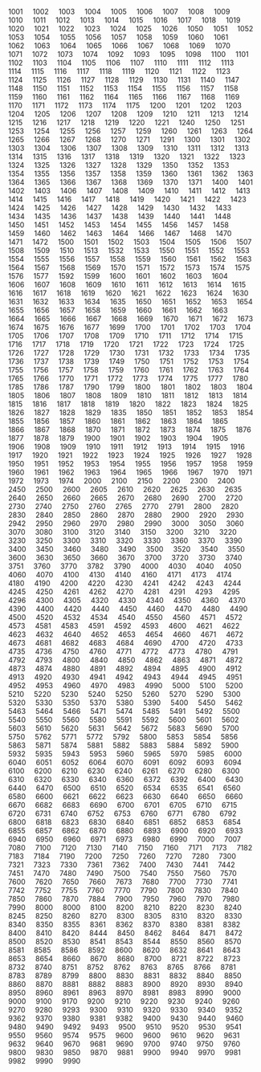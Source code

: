 &nbsp;&nbsp;&nbsp;&nbsp;1001
&nbsp;&nbsp;&nbsp;&nbsp;1002
&nbsp;&nbsp;&nbsp;&nbsp;1003
&nbsp;&nbsp;&nbsp;&nbsp;1004
&nbsp;&nbsp;&nbsp;&nbsp;1005
&nbsp;&nbsp;&nbsp;&nbsp;1006
&nbsp;&nbsp;&nbsp;&nbsp;1007
&nbsp;&nbsp;&nbsp;&nbsp;1008
&nbsp;&nbsp;&nbsp;&nbsp;1009
&nbsp;&nbsp;&nbsp;&nbsp;1010
&nbsp;&nbsp;&nbsp;&nbsp;1011
&nbsp;&nbsp;&nbsp;&nbsp;1012
&nbsp;&nbsp;&nbsp;&nbsp;1013
&nbsp;&nbsp;&nbsp;&nbsp;1014
&nbsp;&nbsp;&nbsp;&nbsp;1015
&nbsp;&nbsp;&nbsp;&nbsp;1016
&nbsp;&nbsp;&nbsp;&nbsp;1017
&nbsp;&nbsp;&nbsp;&nbsp;1018
&nbsp;&nbsp;&nbsp;&nbsp;1019
&nbsp;&nbsp;&nbsp;&nbsp;1020
&nbsp;&nbsp;&nbsp;&nbsp;1021
&nbsp;&nbsp;&nbsp;&nbsp;1022
&nbsp;&nbsp;&nbsp;&nbsp;1023
&nbsp;&nbsp;&nbsp;&nbsp;1024
&nbsp;&nbsp;&nbsp;&nbsp;1025
&nbsp;&nbsp;&nbsp;&nbsp;1026
&nbsp;&nbsp;&nbsp;&nbsp;1050
&nbsp;&nbsp;&nbsp;&nbsp;1051
&nbsp;&nbsp;&nbsp;&nbsp;1052
&nbsp;&nbsp;&nbsp;&nbsp;1053
&nbsp;&nbsp;&nbsp;&nbsp;1054
&nbsp;&nbsp;&nbsp;&nbsp;1055
&nbsp;&nbsp;&nbsp;&nbsp;1056
&nbsp;&nbsp;&nbsp;&nbsp;1057
&nbsp;&nbsp;&nbsp;&nbsp;1058
&nbsp;&nbsp;&nbsp;&nbsp;1059
&nbsp;&nbsp;&nbsp;&nbsp;1060
&nbsp;&nbsp;&nbsp;&nbsp;1061
&nbsp;&nbsp;&nbsp;&nbsp;1062
&nbsp;&nbsp;&nbsp;&nbsp;1063
&nbsp;&nbsp;&nbsp;&nbsp;1064
&nbsp;&nbsp;&nbsp;&nbsp;1065
&nbsp;&nbsp;&nbsp;&nbsp;1066
&nbsp;&nbsp;&nbsp;&nbsp;1067
&nbsp;&nbsp;&nbsp;&nbsp;1068
&nbsp;&nbsp;&nbsp;&nbsp;1069
&nbsp;&nbsp;&nbsp;&nbsp;1070
&nbsp;&nbsp;&nbsp;&nbsp;1071
&nbsp;&nbsp;&nbsp;&nbsp;1072
&nbsp;&nbsp;&nbsp;&nbsp;1073
&nbsp;&nbsp;&nbsp;&nbsp;1074
&nbsp;&nbsp;&nbsp;&nbsp;1092
&nbsp;&nbsp;&nbsp;&nbsp;1093
&nbsp;&nbsp;&nbsp;&nbsp;1095
&nbsp;&nbsp;&nbsp;&nbsp;1098
&nbsp;&nbsp;&nbsp;&nbsp;1100
&nbsp;&nbsp;&nbsp;&nbsp;1101
&nbsp;&nbsp;&nbsp;&nbsp;1102
&nbsp;&nbsp;&nbsp;&nbsp;1103
&nbsp;&nbsp;&nbsp;&nbsp;1104
&nbsp;&nbsp;&nbsp;&nbsp;1105
&nbsp;&nbsp;&nbsp;&nbsp;1106
&nbsp;&nbsp;&nbsp;&nbsp;1107
&nbsp;&nbsp;&nbsp;&nbsp;1110
&nbsp;&nbsp;&nbsp;&nbsp;1111
&nbsp;&nbsp;&nbsp;&nbsp;1112
&nbsp;&nbsp;&nbsp;&nbsp;1113
&nbsp;&nbsp;&nbsp;&nbsp;1114
&nbsp;&nbsp;&nbsp;&nbsp;1115
&nbsp;&nbsp;&nbsp;&nbsp;1116
&nbsp;&nbsp;&nbsp;&nbsp;1117
&nbsp;&nbsp;&nbsp;&nbsp;1118
&nbsp;&nbsp;&nbsp;&nbsp;1119
&nbsp;&nbsp;&nbsp;&nbsp;1120
&nbsp;&nbsp;&nbsp;&nbsp;1121
&nbsp;&nbsp;&nbsp;&nbsp;1122
&nbsp;&nbsp;&nbsp;&nbsp;1123
&nbsp;&nbsp;&nbsp;&nbsp;1124
&nbsp;&nbsp;&nbsp;&nbsp;1125
&nbsp;&nbsp;&nbsp;&nbsp;1126
&nbsp;&nbsp;&nbsp;&nbsp;1127
&nbsp;&nbsp;&nbsp;&nbsp;1128
&nbsp;&nbsp;&nbsp;&nbsp;1129
&nbsp;&nbsp;&nbsp;&nbsp;1130
&nbsp;&nbsp;&nbsp;&nbsp;1131
&nbsp;&nbsp;&nbsp;&nbsp;1140
&nbsp;&nbsp;&nbsp;&nbsp;1147
&nbsp;&nbsp;&nbsp;&nbsp;1148
&nbsp;&nbsp;&nbsp;&nbsp;1150
&nbsp;&nbsp;&nbsp;&nbsp;1151
&nbsp;&nbsp;&nbsp;&nbsp;1152
&nbsp;&nbsp;&nbsp;&nbsp;1153
&nbsp;&nbsp;&nbsp;&nbsp;1154
&nbsp;&nbsp;&nbsp;&nbsp;1155
&nbsp;&nbsp;&nbsp;&nbsp;1156
&nbsp;&nbsp;&nbsp;&nbsp;1157
&nbsp;&nbsp;&nbsp;&nbsp;1158
&nbsp;&nbsp;&nbsp;&nbsp;1159
&nbsp;&nbsp;&nbsp;&nbsp;1160
&nbsp;&nbsp;&nbsp;&nbsp;1161
&nbsp;&nbsp;&nbsp;&nbsp;1162
&nbsp;&nbsp;&nbsp;&nbsp;1164
&nbsp;&nbsp;&nbsp;&nbsp;1165
&nbsp;&nbsp;&nbsp;&nbsp;1166
&nbsp;&nbsp;&nbsp;&nbsp;1167
&nbsp;&nbsp;&nbsp;&nbsp;1168
&nbsp;&nbsp;&nbsp;&nbsp;1169
&nbsp;&nbsp;&nbsp;&nbsp;1170
&nbsp;&nbsp;&nbsp;&nbsp;1171
&nbsp;&nbsp;&nbsp;&nbsp;1172
&nbsp;&nbsp;&nbsp;&nbsp;1173
&nbsp;&nbsp;&nbsp;&nbsp;1174
&nbsp;&nbsp;&nbsp;&nbsp;1175
&nbsp;&nbsp;&nbsp;&nbsp;1200
&nbsp;&nbsp;&nbsp;&nbsp;1201
&nbsp;&nbsp;&nbsp;&nbsp;1202
&nbsp;&nbsp;&nbsp;&nbsp;1203
&nbsp;&nbsp;&nbsp;&nbsp;1204
&nbsp;&nbsp;&nbsp;&nbsp;1205
&nbsp;&nbsp;&nbsp;&nbsp;1206
&nbsp;&nbsp;&nbsp;&nbsp;1207
&nbsp;&nbsp;&nbsp;&nbsp;1208
&nbsp;&nbsp;&nbsp;&nbsp;1209
&nbsp;&nbsp;&nbsp;&nbsp;1210
&nbsp;&nbsp;&nbsp;&nbsp;1211
&nbsp;&nbsp;&nbsp;&nbsp;1213
&nbsp;&nbsp;&nbsp;&nbsp;1214
&nbsp;&nbsp;&nbsp;&nbsp;1215
&nbsp;&nbsp;&nbsp;&nbsp;1216
&nbsp;&nbsp;&nbsp;&nbsp;1217
&nbsp;&nbsp;&nbsp;&nbsp;1218
&nbsp;&nbsp;&nbsp;&nbsp;1219
&nbsp;&nbsp;&nbsp;&nbsp;1220
&nbsp;&nbsp;&nbsp;&nbsp;1221
&nbsp;&nbsp;&nbsp;&nbsp;1240
&nbsp;&nbsp;&nbsp;&nbsp;1250
&nbsp;&nbsp;&nbsp;&nbsp;1251
&nbsp;&nbsp;&nbsp;&nbsp;1253
&nbsp;&nbsp;&nbsp;&nbsp;1254
&nbsp;&nbsp;&nbsp;&nbsp;1255
&nbsp;&nbsp;&nbsp;&nbsp;1256
&nbsp;&nbsp;&nbsp;&nbsp;1257
&nbsp;&nbsp;&nbsp;&nbsp;1259
&nbsp;&nbsp;&nbsp;&nbsp;1260
&nbsp;&nbsp;&nbsp;&nbsp;1261
&nbsp;&nbsp;&nbsp;&nbsp;1263
&nbsp;&nbsp;&nbsp;&nbsp;1264
&nbsp;&nbsp;&nbsp;&nbsp;1265
&nbsp;&nbsp;&nbsp;&nbsp;1266
&nbsp;&nbsp;&nbsp;&nbsp;1267
&nbsp;&nbsp;&nbsp;&nbsp;1268
&nbsp;&nbsp;&nbsp;&nbsp;1270
&nbsp;&nbsp;&nbsp;&nbsp;1271
&nbsp;&nbsp;&nbsp;&nbsp;1291
&nbsp;&nbsp;&nbsp;&nbsp;1300
&nbsp;&nbsp;&nbsp;&nbsp;1301
&nbsp;&nbsp;&nbsp;&nbsp;1302
&nbsp;&nbsp;&nbsp;&nbsp;1303
&nbsp;&nbsp;&nbsp;&nbsp;1304
&nbsp;&nbsp;&nbsp;&nbsp;1306
&nbsp;&nbsp;&nbsp;&nbsp;1307
&nbsp;&nbsp;&nbsp;&nbsp;1308
&nbsp;&nbsp;&nbsp;&nbsp;1309
&nbsp;&nbsp;&nbsp;&nbsp;1310
&nbsp;&nbsp;&nbsp;&nbsp;1311
&nbsp;&nbsp;&nbsp;&nbsp;1312
&nbsp;&nbsp;&nbsp;&nbsp;1313
&nbsp;&nbsp;&nbsp;&nbsp;1314
&nbsp;&nbsp;&nbsp;&nbsp;1315
&nbsp;&nbsp;&nbsp;&nbsp;1316
&nbsp;&nbsp;&nbsp;&nbsp;1317
&nbsp;&nbsp;&nbsp;&nbsp;1318
&nbsp;&nbsp;&nbsp;&nbsp;1319
&nbsp;&nbsp;&nbsp;&nbsp;1320
&nbsp;&nbsp;&nbsp;&nbsp;1321
&nbsp;&nbsp;&nbsp;&nbsp;1322
&nbsp;&nbsp;&nbsp;&nbsp;1323
&nbsp;&nbsp;&nbsp;&nbsp;1324
&nbsp;&nbsp;&nbsp;&nbsp;1325
&nbsp;&nbsp;&nbsp;&nbsp;1326
&nbsp;&nbsp;&nbsp;&nbsp;1327
&nbsp;&nbsp;&nbsp;&nbsp;1328
&nbsp;&nbsp;&nbsp;&nbsp;1329
&nbsp;&nbsp;&nbsp;&nbsp;1350
&nbsp;&nbsp;&nbsp;&nbsp;1352
&nbsp;&nbsp;&nbsp;&nbsp;1353
&nbsp;&nbsp;&nbsp;&nbsp;1354
&nbsp;&nbsp;&nbsp;&nbsp;1355
&nbsp;&nbsp;&nbsp;&nbsp;1356
&nbsp;&nbsp;&nbsp;&nbsp;1357
&nbsp;&nbsp;&nbsp;&nbsp;1358
&nbsp;&nbsp;&nbsp;&nbsp;1359
&nbsp;&nbsp;&nbsp;&nbsp;1360
&nbsp;&nbsp;&nbsp;&nbsp;1361
&nbsp;&nbsp;&nbsp;&nbsp;1362
&nbsp;&nbsp;&nbsp;&nbsp;1363
&nbsp;&nbsp;&nbsp;&nbsp;1364
&nbsp;&nbsp;&nbsp;&nbsp;1365
&nbsp;&nbsp;&nbsp;&nbsp;1366
&nbsp;&nbsp;&nbsp;&nbsp;1367
&nbsp;&nbsp;&nbsp;&nbsp;1368
&nbsp;&nbsp;&nbsp;&nbsp;1369
&nbsp;&nbsp;&nbsp;&nbsp;1370
&nbsp;&nbsp;&nbsp;&nbsp;1371
&nbsp;&nbsp;&nbsp;&nbsp;1400
&nbsp;&nbsp;&nbsp;&nbsp;1401
&nbsp;&nbsp;&nbsp;&nbsp;1402
&nbsp;&nbsp;&nbsp;&nbsp;1403
&nbsp;&nbsp;&nbsp;&nbsp;1406
&nbsp;&nbsp;&nbsp;&nbsp;1407
&nbsp;&nbsp;&nbsp;&nbsp;1408
&nbsp;&nbsp;&nbsp;&nbsp;1409
&nbsp;&nbsp;&nbsp;&nbsp;1410
&nbsp;&nbsp;&nbsp;&nbsp;1411
&nbsp;&nbsp;&nbsp;&nbsp;1412
&nbsp;&nbsp;&nbsp;&nbsp;1413
&nbsp;&nbsp;&nbsp;&nbsp;1414
&nbsp;&nbsp;&nbsp;&nbsp;1415
&nbsp;&nbsp;&nbsp;&nbsp;1416
&nbsp;&nbsp;&nbsp;&nbsp;1417
&nbsp;&nbsp;&nbsp;&nbsp;1418
&nbsp;&nbsp;&nbsp;&nbsp;1419
&nbsp;&nbsp;&nbsp;&nbsp;1420
&nbsp;&nbsp;&nbsp;&nbsp;1421
&nbsp;&nbsp;&nbsp;&nbsp;1422
&nbsp;&nbsp;&nbsp;&nbsp;1423
&nbsp;&nbsp;&nbsp;&nbsp;1424
&nbsp;&nbsp;&nbsp;&nbsp;1425
&nbsp;&nbsp;&nbsp;&nbsp;1426
&nbsp;&nbsp;&nbsp;&nbsp;1427
&nbsp;&nbsp;&nbsp;&nbsp;1428
&nbsp;&nbsp;&nbsp;&nbsp;1429
&nbsp;&nbsp;&nbsp;&nbsp;1430
&nbsp;&nbsp;&nbsp;&nbsp;1432
&nbsp;&nbsp;&nbsp;&nbsp;1433
&nbsp;&nbsp;&nbsp;&nbsp;1434
&nbsp;&nbsp;&nbsp;&nbsp;1435
&nbsp;&nbsp;&nbsp;&nbsp;1436
&nbsp;&nbsp;&nbsp;&nbsp;1437
&nbsp;&nbsp;&nbsp;&nbsp;1438
&nbsp;&nbsp;&nbsp;&nbsp;1439
&nbsp;&nbsp;&nbsp;&nbsp;1440
&nbsp;&nbsp;&nbsp;&nbsp;1441
&nbsp;&nbsp;&nbsp;&nbsp;1448
&nbsp;&nbsp;&nbsp;&nbsp;1450
&nbsp;&nbsp;&nbsp;&nbsp;1451
&nbsp;&nbsp;&nbsp;&nbsp;1452
&nbsp;&nbsp;&nbsp;&nbsp;1453
&nbsp;&nbsp;&nbsp;&nbsp;1454
&nbsp;&nbsp;&nbsp;&nbsp;1455
&nbsp;&nbsp;&nbsp;&nbsp;1456
&nbsp;&nbsp;&nbsp;&nbsp;1457
&nbsp;&nbsp;&nbsp;&nbsp;1458
&nbsp;&nbsp;&nbsp;&nbsp;1459
&nbsp;&nbsp;&nbsp;&nbsp;1460
&nbsp;&nbsp;&nbsp;&nbsp;1462
&nbsp;&nbsp;&nbsp;&nbsp;1463
&nbsp;&nbsp;&nbsp;&nbsp;1464
&nbsp;&nbsp;&nbsp;&nbsp;1466
&nbsp;&nbsp;&nbsp;&nbsp;1467
&nbsp;&nbsp;&nbsp;&nbsp;1468
&nbsp;&nbsp;&nbsp;&nbsp;1470
&nbsp;&nbsp;&nbsp;&nbsp;1471
&nbsp;&nbsp;&nbsp;&nbsp;1472
&nbsp;&nbsp;&nbsp;&nbsp;1500
&nbsp;&nbsp;&nbsp;&nbsp;1501
&nbsp;&nbsp;&nbsp;&nbsp;1502
&nbsp;&nbsp;&nbsp;&nbsp;1503
&nbsp;&nbsp;&nbsp;&nbsp;1504
&nbsp;&nbsp;&nbsp;&nbsp;1505
&nbsp;&nbsp;&nbsp;&nbsp;1506
&nbsp;&nbsp;&nbsp;&nbsp;1507
&nbsp;&nbsp;&nbsp;&nbsp;1508
&nbsp;&nbsp;&nbsp;&nbsp;1509
&nbsp;&nbsp;&nbsp;&nbsp;1510
&nbsp;&nbsp;&nbsp;&nbsp;1513
&nbsp;&nbsp;&nbsp;&nbsp;1532
&nbsp;&nbsp;&nbsp;&nbsp;1533
&nbsp;&nbsp;&nbsp;&nbsp;1550
&nbsp;&nbsp;&nbsp;&nbsp;1551
&nbsp;&nbsp;&nbsp;&nbsp;1552
&nbsp;&nbsp;&nbsp;&nbsp;1553
&nbsp;&nbsp;&nbsp;&nbsp;1554
&nbsp;&nbsp;&nbsp;&nbsp;1555
&nbsp;&nbsp;&nbsp;&nbsp;1556
&nbsp;&nbsp;&nbsp;&nbsp;1557
&nbsp;&nbsp;&nbsp;&nbsp;1558
&nbsp;&nbsp;&nbsp;&nbsp;1559
&nbsp;&nbsp;&nbsp;&nbsp;1560
&nbsp;&nbsp;&nbsp;&nbsp;1561
&nbsp;&nbsp;&nbsp;&nbsp;1562
&nbsp;&nbsp;&nbsp;&nbsp;1563
&nbsp;&nbsp;&nbsp;&nbsp;1564
&nbsp;&nbsp;&nbsp;&nbsp;1567
&nbsp;&nbsp;&nbsp;&nbsp;1568
&nbsp;&nbsp;&nbsp;&nbsp;1569
&nbsp;&nbsp;&nbsp;&nbsp;1570
&nbsp;&nbsp;&nbsp;&nbsp;1571
&nbsp;&nbsp;&nbsp;&nbsp;1572
&nbsp;&nbsp;&nbsp;&nbsp;1573
&nbsp;&nbsp;&nbsp;&nbsp;1574
&nbsp;&nbsp;&nbsp;&nbsp;1575
&nbsp;&nbsp;&nbsp;&nbsp;1576
&nbsp;&nbsp;&nbsp;&nbsp;1577
&nbsp;&nbsp;&nbsp;&nbsp;1592
&nbsp;&nbsp;&nbsp;&nbsp;1599
&nbsp;&nbsp;&nbsp;&nbsp;1600
&nbsp;&nbsp;&nbsp;&nbsp;1601
&nbsp;&nbsp;&nbsp;&nbsp;1602
&nbsp;&nbsp;&nbsp;&nbsp;1603
&nbsp;&nbsp;&nbsp;&nbsp;1604
&nbsp;&nbsp;&nbsp;&nbsp;1606
&nbsp;&nbsp;&nbsp;&nbsp;1607
&nbsp;&nbsp;&nbsp;&nbsp;1608
&nbsp;&nbsp;&nbsp;&nbsp;1609
&nbsp;&nbsp;&nbsp;&nbsp;1610
&nbsp;&nbsp;&nbsp;&nbsp;1611
&nbsp;&nbsp;&nbsp;&nbsp;1612
&nbsp;&nbsp;&nbsp;&nbsp;1613
&nbsp;&nbsp;&nbsp;&nbsp;1614
&nbsp;&nbsp;&nbsp;&nbsp;1615
&nbsp;&nbsp;&nbsp;&nbsp;1616
&nbsp;&nbsp;&nbsp;&nbsp;1617
&nbsp;&nbsp;&nbsp;&nbsp;1618
&nbsp;&nbsp;&nbsp;&nbsp;1619
&nbsp;&nbsp;&nbsp;&nbsp;1620
&nbsp;&nbsp;&nbsp;&nbsp;1621
&nbsp;&nbsp;&nbsp;&nbsp;1622
&nbsp;&nbsp;&nbsp;&nbsp;1623
&nbsp;&nbsp;&nbsp;&nbsp;1624
&nbsp;&nbsp;&nbsp;&nbsp;1630
&nbsp;&nbsp;&nbsp;&nbsp;1631
&nbsp;&nbsp;&nbsp;&nbsp;1632
&nbsp;&nbsp;&nbsp;&nbsp;1633
&nbsp;&nbsp;&nbsp;&nbsp;1634
&nbsp;&nbsp;&nbsp;&nbsp;1635
&nbsp;&nbsp;&nbsp;&nbsp;1650
&nbsp;&nbsp;&nbsp;&nbsp;1651
&nbsp;&nbsp;&nbsp;&nbsp;1652
&nbsp;&nbsp;&nbsp;&nbsp;1653
&nbsp;&nbsp;&nbsp;&nbsp;1654
&nbsp;&nbsp;&nbsp;&nbsp;1655
&nbsp;&nbsp;&nbsp;&nbsp;1656
&nbsp;&nbsp;&nbsp;&nbsp;1657
&nbsp;&nbsp;&nbsp;&nbsp;1658
&nbsp;&nbsp;&nbsp;&nbsp;1659
&nbsp;&nbsp;&nbsp;&nbsp;1660
&nbsp;&nbsp;&nbsp;&nbsp;1661
&nbsp;&nbsp;&nbsp;&nbsp;1662
&nbsp;&nbsp;&nbsp;&nbsp;1663
&nbsp;&nbsp;&nbsp;&nbsp;1664
&nbsp;&nbsp;&nbsp;&nbsp;1665
&nbsp;&nbsp;&nbsp;&nbsp;1666
&nbsp;&nbsp;&nbsp;&nbsp;1667
&nbsp;&nbsp;&nbsp;&nbsp;1668
&nbsp;&nbsp;&nbsp;&nbsp;1669
&nbsp;&nbsp;&nbsp;&nbsp;1670
&nbsp;&nbsp;&nbsp;&nbsp;1671
&nbsp;&nbsp;&nbsp;&nbsp;1672
&nbsp;&nbsp;&nbsp;&nbsp;1673
&nbsp;&nbsp;&nbsp;&nbsp;1674
&nbsp;&nbsp;&nbsp;&nbsp;1675
&nbsp;&nbsp;&nbsp;&nbsp;1676
&nbsp;&nbsp;&nbsp;&nbsp;1677
&nbsp;&nbsp;&nbsp;&nbsp;1699
&nbsp;&nbsp;&nbsp;&nbsp;1700
&nbsp;&nbsp;&nbsp;&nbsp;1701
&nbsp;&nbsp;&nbsp;&nbsp;1702
&nbsp;&nbsp;&nbsp;&nbsp;1703
&nbsp;&nbsp;&nbsp;&nbsp;1704
&nbsp;&nbsp;&nbsp;&nbsp;1705
&nbsp;&nbsp;&nbsp;&nbsp;1706
&nbsp;&nbsp;&nbsp;&nbsp;1707
&nbsp;&nbsp;&nbsp;&nbsp;1708
&nbsp;&nbsp;&nbsp;&nbsp;1709
&nbsp;&nbsp;&nbsp;&nbsp;1710
&nbsp;&nbsp;&nbsp;&nbsp;1711
&nbsp;&nbsp;&nbsp;&nbsp;1712
&nbsp;&nbsp;&nbsp;&nbsp;1714
&nbsp;&nbsp;&nbsp;&nbsp;1715
&nbsp;&nbsp;&nbsp;&nbsp;1716
&nbsp;&nbsp;&nbsp;&nbsp;1717
&nbsp;&nbsp;&nbsp;&nbsp;1718
&nbsp;&nbsp;&nbsp;&nbsp;1719
&nbsp;&nbsp;&nbsp;&nbsp;1720
&nbsp;&nbsp;&nbsp;&nbsp;1721
&nbsp;&nbsp;&nbsp;&nbsp;1722
&nbsp;&nbsp;&nbsp;&nbsp;1723
&nbsp;&nbsp;&nbsp;&nbsp;1724
&nbsp;&nbsp;&nbsp;&nbsp;1725
&nbsp;&nbsp;&nbsp;&nbsp;1726
&nbsp;&nbsp;&nbsp;&nbsp;1727
&nbsp;&nbsp;&nbsp;&nbsp;1728
&nbsp;&nbsp;&nbsp;&nbsp;1729
&nbsp;&nbsp;&nbsp;&nbsp;1730
&nbsp;&nbsp;&nbsp;&nbsp;1731
&nbsp;&nbsp;&nbsp;&nbsp;1732
&nbsp;&nbsp;&nbsp;&nbsp;1733
&nbsp;&nbsp;&nbsp;&nbsp;1734
&nbsp;&nbsp;&nbsp;&nbsp;1735
&nbsp;&nbsp;&nbsp;&nbsp;1736
&nbsp;&nbsp;&nbsp;&nbsp;1737
&nbsp;&nbsp;&nbsp;&nbsp;1738
&nbsp;&nbsp;&nbsp;&nbsp;1739
&nbsp;&nbsp;&nbsp;&nbsp;1749
&nbsp;&nbsp;&nbsp;&nbsp;1750
&nbsp;&nbsp;&nbsp;&nbsp;1751
&nbsp;&nbsp;&nbsp;&nbsp;1752
&nbsp;&nbsp;&nbsp;&nbsp;1753
&nbsp;&nbsp;&nbsp;&nbsp;1754
&nbsp;&nbsp;&nbsp;&nbsp;1755
&nbsp;&nbsp;&nbsp;&nbsp;1756
&nbsp;&nbsp;&nbsp;&nbsp;1757
&nbsp;&nbsp;&nbsp;&nbsp;1758
&nbsp;&nbsp;&nbsp;&nbsp;1759
&nbsp;&nbsp;&nbsp;&nbsp;1760
&nbsp;&nbsp;&nbsp;&nbsp;1761
&nbsp;&nbsp;&nbsp;&nbsp;1762
&nbsp;&nbsp;&nbsp;&nbsp;1763
&nbsp;&nbsp;&nbsp;&nbsp;1764
&nbsp;&nbsp;&nbsp;&nbsp;1765
&nbsp;&nbsp;&nbsp;&nbsp;1766
&nbsp;&nbsp;&nbsp;&nbsp;1770
&nbsp;&nbsp;&nbsp;&nbsp;1771
&nbsp;&nbsp;&nbsp;&nbsp;1772
&nbsp;&nbsp;&nbsp;&nbsp;1773
&nbsp;&nbsp;&nbsp;&nbsp;1774
&nbsp;&nbsp;&nbsp;&nbsp;1775
&nbsp;&nbsp;&nbsp;&nbsp;1777
&nbsp;&nbsp;&nbsp;&nbsp;1780
&nbsp;&nbsp;&nbsp;&nbsp;1785
&nbsp;&nbsp;&nbsp;&nbsp;1786
&nbsp;&nbsp;&nbsp;&nbsp;1787
&nbsp;&nbsp;&nbsp;&nbsp;1790
&nbsp;&nbsp;&nbsp;&nbsp;1799
&nbsp;&nbsp;&nbsp;&nbsp;1800
&nbsp;&nbsp;&nbsp;&nbsp;1801
&nbsp;&nbsp;&nbsp;&nbsp;1802
&nbsp;&nbsp;&nbsp;&nbsp;1803
&nbsp;&nbsp;&nbsp;&nbsp;1804
&nbsp;&nbsp;&nbsp;&nbsp;1805
&nbsp;&nbsp;&nbsp;&nbsp;1806
&nbsp;&nbsp;&nbsp;&nbsp;1807
&nbsp;&nbsp;&nbsp;&nbsp;1808
&nbsp;&nbsp;&nbsp;&nbsp;1809
&nbsp;&nbsp;&nbsp;&nbsp;1810
&nbsp;&nbsp;&nbsp;&nbsp;1811
&nbsp;&nbsp;&nbsp;&nbsp;1812
&nbsp;&nbsp;&nbsp;&nbsp;1813
&nbsp;&nbsp;&nbsp;&nbsp;1814
&nbsp;&nbsp;&nbsp;&nbsp;1815
&nbsp;&nbsp;&nbsp;&nbsp;1816
&nbsp;&nbsp;&nbsp;&nbsp;1817
&nbsp;&nbsp;&nbsp;&nbsp;1818
&nbsp;&nbsp;&nbsp;&nbsp;1819
&nbsp;&nbsp;&nbsp;&nbsp;1820
&nbsp;&nbsp;&nbsp;&nbsp;1822
&nbsp;&nbsp;&nbsp;&nbsp;1823
&nbsp;&nbsp;&nbsp;&nbsp;1824
&nbsp;&nbsp;&nbsp;&nbsp;1825
&nbsp;&nbsp;&nbsp;&nbsp;1826
&nbsp;&nbsp;&nbsp;&nbsp;1827
&nbsp;&nbsp;&nbsp;&nbsp;1828
&nbsp;&nbsp;&nbsp;&nbsp;1829
&nbsp;&nbsp;&nbsp;&nbsp;1835
&nbsp;&nbsp;&nbsp;&nbsp;1850
&nbsp;&nbsp;&nbsp;&nbsp;1851
&nbsp;&nbsp;&nbsp;&nbsp;1852
&nbsp;&nbsp;&nbsp;&nbsp;1853
&nbsp;&nbsp;&nbsp;&nbsp;1854
&nbsp;&nbsp;&nbsp;&nbsp;1855
&nbsp;&nbsp;&nbsp;&nbsp;1856
&nbsp;&nbsp;&nbsp;&nbsp;1857
&nbsp;&nbsp;&nbsp;&nbsp;1860
&nbsp;&nbsp;&nbsp;&nbsp;1861
&nbsp;&nbsp;&nbsp;&nbsp;1862
&nbsp;&nbsp;&nbsp;&nbsp;1863
&nbsp;&nbsp;&nbsp;&nbsp;1864
&nbsp;&nbsp;&nbsp;&nbsp;1865
&nbsp;&nbsp;&nbsp;&nbsp;1866
&nbsp;&nbsp;&nbsp;&nbsp;1867
&nbsp;&nbsp;&nbsp;&nbsp;1868
&nbsp;&nbsp;&nbsp;&nbsp;1870
&nbsp;&nbsp;&nbsp;&nbsp;1871
&nbsp;&nbsp;&nbsp;&nbsp;1872
&nbsp;&nbsp;&nbsp;&nbsp;1873
&nbsp;&nbsp;&nbsp;&nbsp;1874
&nbsp;&nbsp;&nbsp;&nbsp;1875
&nbsp;&nbsp;&nbsp;&nbsp;1876
&nbsp;&nbsp;&nbsp;&nbsp;1877
&nbsp;&nbsp;&nbsp;&nbsp;1878
&nbsp;&nbsp;&nbsp;&nbsp;1879
&nbsp;&nbsp;&nbsp;&nbsp;1900
&nbsp;&nbsp;&nbsp;&nbsp;1901
&nbsp;&nbsp;&nbsp;&nbsp;1902
&nbsp;&nbsp;&nbsp;&nbsp;1903
&nbsp;&nbsp;&nbsp;&nbsp;1904
&nbsp;&nbsp;&nbsp;&nbsp;1905
&nbsp;&nbsp;&nbsp;&nbsp;1906
&nbsp;&nbsp;&nbsp;&nbsp;1908
&nbsp;&nbsp;&nbsp;&nbsp;1909
&nbsp;&nbsp;&nbsp;&nbsp;1910
&nbsp;&nbsp;&nbsp;&nbsp;1911
&nbsp;&nbsp;&nbsp;&nbsp;1912
&nbsp;&nbsp;&nbsp;&nbsp;1913
&nbsp;&nbsp;&nbsp;&nbsp;1914
&nbsp;&nbsp;&nbsp;&nbsp;1915
&nbsp;&nbsp;&nbsp;&nbsp;1916
&nbsp;&nbsp;&nbsp;&nbsp;1917
&nbsp;&nbsp;&nbsp;&nbsp;1920
&nbsp;&nbsp;&nbsp;&nbsp;1921
&nbsp;&nbsp;&nbsp;&nbsp;1922
&nbsp;&nbsp;&nbsp;&nbsp;1923
&nbsp;&nbsp;&nbsp;&nbsp;1924
&nbsp;&nbsp;&nbsp;&nbsp;1925
&nbsp;&nbsp;&nbsp;&nbsp;1926
&nbsp;&nbsp;&nbsp;&nbsp;1927
&nbsp;&nbsp;&nbsp;&nbsp;1928
&nbsp;&nbsp;&nbsp;&nbsp;1950
&nbsp;&nbsp;&nbsp;&nbsp;1951
&nbsp;&nbsp;&nbsp;&nbsp;1952
&nbsp;&nbsp;&nbsp;&nbsp;1953
&nbsp;&nbsp;&nbsp;&nbsp;1954
&nbsp;&nbsp;&nbsp;&nbsp;1955
&nbsp;&nbsp;&nbsp;&nbsp;1956
&nbsp;&nbsp;&nbsp;&nbsp;1957
&nbsp;&nbsp;&nbsp;&nbsp;1958
&nbsp;&nbsp;&nbsp;&nbsp;1959
&nbsp;&nbsp;&nbsp;&nbsp;1960
&nbsp;&nbsp;&nbsp;&nbsp;1961
&nbsp;&nbsp;&nbsp;&nbsp;1962
&nbsp;&nbsp;&nbsp;&nbsp;1963
&nbsp;&nbsp;&nbsp;&nbsp;1964
&nbsp;&nbsp;&nbsp;&nbsp;1965
&nbsp;&nbsp;&nbsp;&nbsp;1966
&nbsp;&nbsp;&nbsp;&nbsp;1967
&nbsp;&nbsp;&nbsp;&nbsp;1970
&nbsp;&nbsp;&nbsp;&nbsp;1971
&nbsp;&nbsp;&nbsp;&nbsp;1972
&nbsp;&nbsp;&nbsp;&nbsp;1973
&nbsp;&nbsp;&nbsp;&nbsp;1974
&nbsp;&nbsp;&nbsp;&nbsp;2000
&nbsp;&nbsp;&nbsp;&nbsp;2100
&nbsp;&nbsp;&nbsp;&nbsp;2150
&nbsp;&nbsp;&nbsp;&nbsp;2200
&nbsp;&nbsp;&nbsp;&nbsp;2300
&nbsp;&nbsp;&nbsp;&nbsp;2400
&nbsp;&nbsp;&nbsp;&nbsp;2450
&nbsp;&nbsp;&nbsp;&nbsp;2500
&nbsp;&nbsp;&nbsp;&nbsp;2600
&nbsp;&nbsp;&nbsp;&nbsp;2605
&nbsp;&nbsp;&nbsp;&nbsp;2610
&nbsp;&nbsp;&nbsp;&nbsp;2620
&nbsp;&nbsp;&nbsp;&nbsp;2625
&nbsp;&nbsp;&nbsp;&nbsp;2630
&nbsp;&nbsp;&nbsp;&nbsp;2635
&nbsp;&nbsp;&nbsp;&nbsp;2640
&nbsp;&nbsp;&nbsp;&nbsp;2650
&nbsp;&nbsp;&nbsp;&nbsp;2660
&nbsp;&nbsp;&nbsp;&nbsp;2665
&nbsp;&nbsp;&nbsp;&nbsp;2670
&nbsp;&nbsp;&nbsp;&nbsp;2680
&nbsp;&nbsp;&nbsp;&nbsp;2690
&nbsp;&nbsp;&nbsp;&nbsp;2700
&nbsp;&nbsp;&nbsp;&nbsp;2720
&nbsp;&nbsp;&nbsp;&nbsp;2730
&nbsp;&nbsp;&nbsp;&nbsp;2740
&nbsp;&nbsp;&nbsp;&nbsp;2750
&nbsp;&nbsp;&nbsp;&nbsp;2760
&nbsp;&nbsp;&nbsp;&nbsp;2765
&nbsp;&nbsp;&nbsp;&nbsp;2770
&nbsp;&nbsp;&nbsp;&nbsp;2791
&nbsp;&nbsp;&nbsp;&nbsp;2800
&nbsp;&nbsp;&nbsp;&nbsp;2820
&nbsp;&nbsp;&nbsp;&nbsp;2830
&nbsp;&nbsp;&nbsp;&nbsp;2840
&nbsp;&nbsp;&nbsp;&nbsp;2850
&nbsp;&nbsp;&nbsp;&nbsp;2860
&nbsp;&nbsp;&nbsp;&nbsp;2870
&nbsp;&nbsp;&nbsp;&nbsp;2880
&nbsp;&nbsp;&nbsp;&nbsp;2900
&nbsp;&nbsp;&nbsp;&nbsp;2920
&nbsp;&nbsp;&nbsp;&nbsp;2930
&nbsp;&nbsp;&nbsp;&nbsp;2942
&nbsp;&nbsp;&nbsp;&nbsp;2950
&nbsp;&nbsp;&nbsp;&nbsp;2960
&nbsp;&nbsp;&nbsp;&nbsp;2970
&nbsp;&nbsp;&nbsp;&nbsp;2980
&nbsp;&nbsp;&nbsp;&nbsp;2990
&nbsp;&nbsp;&nbsp;&nbsp;3000
&nbsp;&nbsp;&nbsp;&nbsp;3050
&nbsp;&nbsp;&nbsp;&nbsp;3060
&nbsp;&nbsp;&nbsp;&nbsp;3070
&nbsp;&nbsp;&nbsp;&nbsp;3080
&nbsp;&nbsp;&nbsp;&nbsp;3100
&nbsp;&nbsp;&nbsp;&nbsp;3120
&nbsp;&nbsp;&nbsp;&nbsp;3140
&nbsp;&nbsp;&nbsp;&nbsp;3150
&nbsp;&nbsp;&nbsp;&nbsp;3200
&nbsp;&nbsp;&nbsp;&nbsp;3210
&nbsp;&nbsp;&nbsp;&nbsp;3220
&nbsp;&nbsp;&nbsp;&nbsp;3230
&nbsp;&nbsp;&nbsp;&nbsp;3250
&nbsp;&nbsp;&nbsp;&nbsp;3300
&nbsp;&nbsp;&nbsp;&nbsp;3310
&nbsp;&nbsp;&nbsp;&nbsp;3320
&nbsp;&nbsp;&nbsp;&nbsp;3330
&nbsp;&nbsp;&nbsp;&nbsp;3360
&nbsp;&nbsp;&nbsp;&nbsp;3370
&nbsp;&nbsp;&nbsp;&nbsp;3390
&nbsp;&nbsp;&nbsp;&nbsp;3400
&nbsp;&nbsp;&nbsp;&nbsp;3450
&nbsp;&nbsp;&nbsp;&nbsp;3460
&nbsp;&nbsp;&nbsp;&nbsp;3480
&nbsp;&nbsp;&nbsp;&nbsp;3490
&nbsp;&nbsp;&nbsp;&nbsp;3500
&nbsp;&nbsp;&nbsp;&nbsp;3520
&nbsp;&nbsp;&nbsp;&nbsp;3540
&nbsp;&nbsp;&nbsp;&nbsp;3550
&nbsp;&nbsp;&nbsp;&nbsp;3600
&nbsp;&nbsp;&nbsp;&nbsp;3630
&nbsp;&nbsp;&nbsp;&nbsp;3650
&nbsp;&nbsp;&nbsp;&nbsp;3660
&nbsp;&nbsp;&nbsp;&nbsp;3670
&nbsp;&nbsp;&nbsp;&nbsp;3700
&nbsp;&nbsp;&nbsp;&nbsp;3720
&nbsp;&nbsp;&nbsp;&nbsp;3730
&nbsp;&nbsp;&nbsp;&nbsp;3740
&nbsp;&nbsp;&nbsp;&nbsp;3751
&nbsp;&nbsp;&nbsp;&nbsp;3760
&nbsp;&nbsp;&nbsp;&nbsp;3770
&nbsp;&nbsp;&nbsp;&nbsp;3782
&nbsp;&nbsp;&nbsp;&nbsp;3790
&nbsp;&nbsp;&nbsp;&nbsp;4000
&nbsp;&nbsp;&nbsp;&nbsp;4030
&nbsp;&nbsp;&nbsp;&nbsp;4040
&nbsp;&nbsp;&nbsp;&nbsp;4050
&nbsp;&nbsp;&nbsp;&nbsp;4060
&nbsp;&nbsp;&nbsp;&nbsp;4070
&nbsp;&nbsp;&nbsp;&nbsp;4100
&nbsp;&nbsp;&nbsp;&nbsp;4130
&nbsp;&nbsp;&nbsp;&nbsp;4140
&nbsp;&nbsp;&nbsp;&nbsp;4160
&nbsp;&nbsp;&nbsp;&nbsp;4171
&nbsp;&nbsp;&nbsp;&nbsp;4173
&nbsp;&nbsp;&nbsp;&nbsp;4174
&nbsp;&nbsp;&nbsp;&nbsp;4180
&nbsp;&nbsp;&nbsp;&nbsp;4190
&nbsp;&nbsp;&nbsp;&nbsp;4200
&nbsp;&nbsp;&nbsp;&nbsp;4220
&nbsp;&nbsp;&nbsp;&nbsp;4230
&nbsp;&nbsp;&nbsp;&nbsp;4241
&nbsp;&nbsp;&nbsp;&nbsp;4242
&nbsp;&nbsp;&nbsp;&nbsp;4243
&nbsp;&nbsp;&nbsp;&nbsp;4244
&nbsp;&nbsp;&nbsp;&nbsp;4245
&nbsp;&nbsp;&nbsp;&nbsp;4250
&nbsp;&nbsp;&nbsp;&nbsp;4261
&nbsp;&nbsp;&nbsp;&nbsp;4262
&nbsp;&nbsp;&nbsp;&nbsp;4270
&nbsp;&nbsp;&nbsp;&nbsp;4281
&nbsp;&nbsp;&nbsp;&nbsp;4291
&nbsp;&nbsp;&nbsp;&nbsp;4293
&nbsp;&nbsp;&nbsp;&nbsp;4295
&nbsp;&nbsp;&nbsp;&nbsp;4296
&nbsp;&nbsp;&nbsp;&nbsp;4300
&nbsp;&nbsp;&nbsp;&nbsp;4305
&nbsp;&nbsp;&nbsp;&nbsp;4320
&nbsp;&nbsp;&nbsp;&nbsp;4330
&nbsp;&nbsp;&nbsp;&nbsp;4340
&nbsp;&nbsp;&nbsp;&nbsp;4350
&nbsp;&nbsp;&nbsp;&nbsp;4360
&nbsp;&nbsp;&nbsp;&nbsp;4370
&nbsp;&nbsp;&nbsp;&nbsp;4390
&nbsp;&nbsp;&nbsp;&nbsp;4400
&nbsp;&nbsp;&nbsp;&nbsp;4420
&nbsp;&nbsp;&nbsp;&nbsp;4440
&nbsp;&nbsp;&nbsp;&nbsp;4450
&nbsp;&nbsp;&nbsp;&nbsp;4460
&nbsp;&nbsp;&nbsp;&nbsp;4470
&nbsp;&nbsp;&nbsp;&nbsp;4480
&nbsp;&nbsp;&nbsp;&nbsp;4490
&nbsp;&nbsp;&nbsp;&nbsp;4500
&nbsp;&nbsp;&nbsp;&nbsp;4520
&nbsp;&nbsp;&nbsp;&nbsp;4532
&nbsp;&nbsp;&nbsp;&nbsp;4534
&nbsp;&nbsp;&nbsp;&nbsp;4540
&nbsp;&nbsp;&nbsp;&nbsp;4550
&nbsp;&nbsp;&nbsp;&nbsp;4560
&nbsp;&nbsp;&nbsp;&nbsp;4571
&nbsp;&nbsp;&nbsp;&nbsp;4572
&nbsp;&nbsp;&nbsp;&nbsp;4573
&nbsp;&nbsp;&nbsp;&nbsp;4581
&nbsp;&nbsp;&nbsp;&nbsp;4583
&nbsp;&nbsp;&nbsp;&nbsp;4591
&nbsp;&nbsp;&nbsp;&nbsp;4592
&nbsp;&nbsp;&nbsp;&nbsp;4593
&nbsp;&nbsp;&nbsp;&nbsp;4600
&nbsp;&nbsp;&nbsp;&nbsp;4621
&nbsp;&nbsp;&nbsp;&nbsp;4622
&nbsp;&nbsp;&nbsp;&nbsp;4623
&nbsp;&nbsp;&nbsp;&nbsp;4632
&nbsp;&nbsp;&nbsp;&nbsp;4640
&nbsp;&nbsp;&nbsp;&nbsp;4652
&nbsp;&nbsp;&nbsp;&nbsp;4653
&nbsp;&nbsp;&nbsp;&nbsp;4654
&nbsp;&nbsp;&nbsp;&nbsp;4660
&nbsp;&nbsp;&nbsp;&nbsp;4671
&nbsp;&nbsp;&nbsp;&nbsp;4672
&nbsp;&nbsp;&nbsp;&nbsp;4673
&nbsp;&nbsp;&nbsp;&nbsp;4681
&nbsp;&nbsp;&nbsp;&nbsp;4682
&nbsp;&nbsp;&nbsp;&nbsp;4683
&nbsp;&nbsp;&nbsp;&nbsp;4684
&nbsp;&nbsp;&nbsp;&nbsp;4690
&nbsp;&nbsp;&nbsp;&nbsp;4700
&nbsp;&nbsp;&nbsp;&nbsp;4720
&nbsp;&nbsp;&nbsp;&nbsp;4733
&nbsp;&nbsp;&nbsp;&nbsp;4735
&nbsp;&nbsp;&nbsp;&nbsp;4736
&nbsp;&nbsp;&nbsp;&nbsp;4750
&nbsp;&nbsp;&nbsp;&nbsp;4760
&nbsp;&nbsp;&nbsp;&nbsp;4771
&nbsp;&nbsp;&nbsp;&nbsp;4772
&nbsp;&nbsp;&nbsp;&nbsp;4773
&nbsp;&nbsp;&nbsp;&nbsp;4780
&nbsp;&nbsp;&nbsp;&nbsp;4791
&nbsp;&nbsp;&nbsp;&nbsp;4792
&nbsp;&nbsp;&nbsp;&nbsp;4793
&nbsp;&nbsp;&nbsp;&nbsp;4800
&nbsp;&nbsp;&nbsp;&nbsp;4840
&nbsp;&nbsp;&nbsp;&nbsp;4850
&nbsp;&nbsp;&nbsp;&nbsp;4862
&nbsp;&nbsp;&nbsp;&nbsp;4863
&nbsp;&nbsp;&nbsp;&nbsp;4871
&nbsp;&nbsp;&nbsp;&nbsp;4872
&nbsp;&nbsp;&nbsp;&nbsp;4873
&nbsp;&nbsp;&nbsp;&nbsp;4874
&nbsp;&nbsp;&nbsp;&nbsp;4880
&nbsp;&nbsp;&nbsp;&nbsp;4891
&nbsp;&nbsp;&nbsp;&nbsp;4892
&nbsp;&nbsp;&nbsp;&nbsp;4894
&nbsp;&nbsp;&nbsp;&nbsp;4895
&nbsp;&nbsp;&nbsp;&nbsp;4900
&nbsp;&nbsp;&nbsp;&nbsp;4912
&nbsp;&nbsp;&nbsp;&nbsp;4913
&nbsp;&nbsp;&nbsp;&nbsp;4920
&nbsp;&nbsp;&nbsp;&nbsp;4930
&nbsp;&nbsp;&nbsp;&nbsp;4941
&nbsp;&nbsp;&nbsp;&nbsp;4942
&nbsp;&nbsp;&nbsp;&nbsp;4943
&nbsp;&nbsp;&nbsp;&nbsp;4944
&nbsp;&nbsp;&nbsp;&nbsp;4945
&nbsp;&nbsp;&nbsp;&nbsp;4951
&nbsp;&nbsp;&nbsp;&nbsp;4952
&nbsp;&nbsp;&nbsp;&nbsp;4953
&nbsp;&nbsp;&nbsp;&nbsp;4960
&nbsp;&nbsp;&nbsp;&nbsp;4970
&nbsp;&nbsp;&nbsp;&nbsp;4983
&nbsp;&nbsp;&nbsp;&nbsp;4990
&nbsp;&nbsp;&nbsp;&nbsp;5000
&nbsp;&nbsp;&nbsp;&nbsp;5100
&nbsp;&nbsp;&nbsp;&nbsp;5200
&nbsp;&nbsp;&nbsp;&nbsp;5210
&nbsp;&nbsp;&nbsp;&nbsp;5220
&nbsp;&nbsp;&nbsp;&nbsp;5230
&nbsp;&nbsp;&nbsp;&nbsp;5240
&nbsp;&nbsp;&nbsp;&nbsp;5250
&nbsp;&nbsp;&nbsp;&nbsp;5260
&nbsp;&nbsp;&nbsp;&nbsp;5270
&nbsp;&nbsp;&nbsp;&nbsp;5290
&nbsp;&nbsp;&nbsp;&nbsp;5300
&nbsp;&nbsp;&nbsp;&nbsp;5320
&nbsp;&nbsp;&nbsp;&nbsp;5330
&nbsp;&nbsp;&nbsp;&nbsp;5350
&nbsp;&nbsp;&nbsp;&nbsp;5370
&nbsp;&nbsp;&nbsp;&nbsp;5380
&nbsp;&nbsp;&nbsp;&nbsp;5390
&nbsp;&nbsp;&nbsp;&nbsp;5400
&nbsp;&nbsp;&nbsp;&nbsp;5450
&nbsp;&nbsp;&nbsp;&nbsp;5462
&nbsp;&nbsp;&nbsp;&nbsp;5463
&nbsp;&nbsp;&nbsp;&nbsp;5464
&nbsp;&nbsp;&nbsp;&nbsp;5466
&nbsp;&nbsp;&nbsp;&nbsp;5471
&nbsp;&nbsp;&nbsp;&nbsp;5474
&nbsp;&nbsp;&nbsp;&nbsp;5485
&nbsp;&nbsp;&nbsp;&nbsp;5491
&nbsp;&nbsp;&nbsp;&nbsp;5492
&nbsp;&nbsp;&nbsp;&nbsp;5500
&nbsp;&nbsp;&nbsp;&nbsp;5540
&nbsp;&nbsp;&nbsp;&nbsp;5550
&nbsp;&nbsp;&nbsp;&nbsp;5560
&nbsp;&nbsp;&nbsp;&nbsp;5580
&nbsp;&nbsp;&nbsp;&nbsp;5591
&nbsp;&nbsp;&nbsp;&nbsp;5592
&nbsp;&nbsp;&nbsp;&nbsp;5600
&nbsp;&nbsp;&nbsp;&nbsp;5601
&nbsp;&nbsp;&nbsp;&nbsp;5602
&nbsp;&nbsp;&nbsp;&nbsp;5603
&nbsp;&nbsp;&nbsp;&nbsp;5610
&nbsp;&nbsp;&nbsp;&nbsp;5620
&nbsp;&nbsp;&nbsp;&nbsp;5631
&nbsp;&nbsp;&nbsp;&nbsp;5642
&nbsp;&nbsp;&nbsp;&nbsp;5672
&nbsp;&nbsp;&nbsp;&nbsp;5683
&nbsp;&nbsp;&nbsp;&nbsp;5690
&nbsp;&nbsp;&nbsp;&nbsp;5700
&nbsp;&nbsp;&nbsp;&nbsp;5750
&nbsp;&nbsp;&nbsp;&nbsp;5762
&nbsp;&nbsp;&nbsp;&nbsp;5771
&nbsp;&nbsp;&nbsp;&nbsp;5772
&nbsp;&nbsp;&nbsp;&nbsp;5792
&nbsp;&nbsp;&nbsp;&nbsp;5800
&nbsp;&nbsp;&nbsp;&nbsp;5853
&nbsp;&nbsp;&nbsp;&nbsp;5854
&nbsp;&nbsp;&nbsp;&nbsp;5856
&nbsp;&nbsp;&nbsp;&nbsp;5863
&nbsp;&nbsp;&nbsp;&nbsp;5871
&nbsp;&nbsp;&nbsp;&nbsp;5874
&nbsp;&nbsp;&nbsp;&nbsp;5881
&nbsp;&nbsp;&nbsp;&nbsp;5882
&nbsp;&nbsp;&nbsp;&nbsp;5883
&nbsp;&nbsp;&nbsp;&nbsp;5884
&nbsp;&nbsp;&nbsp;&nbsp;5892
&nbsp;&nbsp;&nbsp;&nbsp;5900
&nbsp;&nbsp;&nbsp;&nbsp;5932
&nbsp;&nbsp;&nbsp;&nbsp;5935
&nbsp;&nbsp;&nbsp;&nbsp;5943
&nbsp;&nbsp;&nbsp;&nbsp;5953
&nbsp;&nbsp;&nbsp;&nbsp;5960
&nbsp;&nbsp;&nbsp;&nbsp;5965
&nbsp;&nbsp;&nbsp;&nbsp;5970
&nbsp;&nbsp;&nbsp;&nbsp;5985
&nbsp;&nbsp;&nbsp;&nbsp;6000
&nbsp;&nbsp;&nbsp;&nbsp;6040
&nbsp;&nbsp;&nbsp;&nbsp;6051
&nbsp;&nbsp;&nbsp;&nbsp;6052
&nbsp;&nbsp;&nbsp;&nbsp;6064
&nbsp;&nbsp;&nbsp;&nbsp;6070
&nbsp;&nbsp;&nbsp;&nbsp;6091
&nbsp;&nbsp;&nbsp;&nbsp;6092
&nbsp;&nbsp;&nbsp;&nbsp;6093
&nbsp;&nbsp;&nbsp;&nbsp;6094
&nbsp;&nbsp;&nbsp;&nbsp;6100
&nbsp;&nbsp;&nbsp;&nbsp;6200
&nbsp;&nbsp;&nbsp;&nbsp;6210
&nbsp;&nbsp;&nbsp;&nbsp;6230
&nbsp;&nbsp;&nbsp;&nbsp;6240
&nbsp;&nbsp;&nbsp;&nbsp;6261
&nbsp;&nbsp;&nbsp;&nbsp;6270
&nbsp;&nbsp;&nbsp;&nbsp;6280
&nbsp;&nbsp;&nbsp;&nbsp;6300
&nbsp;&nbsp;&nbsp;&nbsp;6310
&nbsp;&nbsp;&nbsp;&nbsp;6320
&nbsp;&nbsp;&nbsp;&nbsp;6330
&nbsp;&nbsp;&nbsp;&nbsp;6340
&nbsp;&nbsp;&nbsp;&nbsp;6360
&nbsp;&nbsp;&nbsp;&nbsp;6372
&nbsp;&nbsp;&nbsp;&nbsp;6392
&nbsp;&nbsp;&nbsp;&nbsp;6400
&nbsp;&nbsp;&nbsp;&nbsp;6430
&nbsp;&nbsp;&nbsp;&nbsp;6440
&nbsp;&nbsp;&nbsp;&nbsp;6470
&nbsp;&nbsp;&nbsp;&nbsp;6500
&nbsp;&nbsp;&nbsp;&nbsp;6510
&nbsp;&nbsp;&nbsp;&nbsp;6520
&nbsp;&nbsp;&nbsp;&nbsp;6534
&nbsp;&nbsp;&nbsp;&nbsp;6535
&nbsp;&nbsp;&nbsp;&nbsp;6541
&nbsp;&nbsp;&nbsp;&nbsp;6560
&nbsp;&nbsp;&nbsp;&nbsp;6580
&nbsp;&nbsp;&nbsp;&nbsp;6600
&nbsp;&nbsp;&nbsp;&nbsp;6621
&nbsp;&nbsp;&nbsp;&nbsp;6622
&nbsp;&nbsp;&nbsp;&nbsp;6623
&nbsp;&nbsp;&nbsp;&nbsp;6630
&nbsp;&nbsp;&nbsp;&nbsp;6640
&nbsp;&nbsp;&nbsp;&nbsp;6650
&nbsp;&nbsp;&nbsp;&nbsp;6660
&nbsp;&nbsp;&nbsp;&nbsp;6670
&nbsp;&nbsp;&nbsp;&nbsp;6682
&nbsp;&nbsp;&nbsp;&nbsp;6683
&nbsp;&nbsp;&nbsp;&nbsp;6690
&nbsp;&nbsp;&nbsp;&nbsp;6700
&nbsp;&nbsp;&nbsp;&nbsp;6701
&nbsp;&nbsp;&nbsp;&nbsp;6705
&nbsp;&nbsp;&nbsp;&nbsp;6710
&nbsp;&nbsp;&nbsp;&nbsp;6715
&nbsp;&nbsp;&nbsp;&nbsp;6720
&nbsp;&nbsp;&nbsp;&nbsp;6731
&nbsp;&nbsp;&nbsp;&nbsp;6740
&nbsp;&nbsp;&nbsp;&nbsp;6752
&nbsp;&nbsp;&nbsp;&nbsp;6753
&nbsp;&nbsp;&nbsp;&nbsp;6760
&nbsp;&nbsp;&nbsp;&nbsp;6771
&nbsp;&nbsp;&nbsp;&nbsp;6780
&nbsp;&nbsp;&nbsp;&nbsp;6792
&nbsp;&nbsp;&nbsp;&nbsp;6800
&nbsp;&nbsp;&nbsp;&nbsp;6818
&nbsp;&nbsp;&nbsp;&nbsp;6823
&nbsp;&nbsp;&nbsp;&nbsp;6830
&nbsp;&nbsp;&nbsp;&nbsp;6840
&nbsp;&nbsp;&nbsp;&nbsp;6851
&nbsp;&nbsp;&nbsp;&nbsp;6852
&nbsp;&nbsp;&nbsp;&nbsp;6853
&nbsp;&nbsp;&nbsp;&nbsp;6854
&nbsp;&nbsp;&nbsp;&nbsp;6855
&nbsp;&nbsp;&nbsp;&nbsp;6857
&nbsp;&nbsp;&nbsp;&nbsp;6862
&nbsp;&nbsp;&nbsp;&nbsp;6870
&nbsp;&nbsp;&nbsp;&nbsp;6880
&nbsp;&nbsp;&nbsp;&nbsp;6893
&nbsp;&nbsp;&nbsp;&nbsp;6900
&nbsp;&nbsp;&nbsp;&nbsp;6920
&nbsp;&nbsp;&nbsp;&nbsp;6933
&nbsp;&nbsp;&nbsp;&nbsp;6940
&nbsp;&nbsp;&nbsp;&nbsp;6950
&nbsp;&nbsp;&nbsp;&nbsp;6960
&nbsp;&nbsp;&nbsp;&nbsp;6971
&nbsp;&nbsp;&nbsp;&nbsp;6973
&nbsp;&nbsp;&nbsp;&nbsp;6980
&nbsp;&nbsp;&nbsp;&nbsp;6990
&nbsp;&nbsp;&nbsp;&nbsp;7000
&nbsp;&nbsp;&nbsp;&nbsp;7007
&nbsp;&nbsp;&nbsp;&nbsp;7080
&nbsp;&nbsp;&nbsp;&nbsp;7100
&nbsp;&nbsp;&nbsp;&nbsp;7120
&nbsp;&nbsp;&nbsp;&nbsp;7130
&nbsp;&nbsp;&nbsp;&nbsp;7140
&nbsp;&nbsp;&nbsp;&nbsp;7150
&nbsp;&nbsp;&nbsp;&nbsp;7160
&nbsp;&nbsp;&nbsp;&nbsp;7171
&nbsp;&nbsp;&nbsp;&nbsp;7173
&nbsp;&nbsp;&nbsp;&nbsp;7182
&nbsp;&nbsp;&nbsp;&nbsp;7183
&nbsp;&nbsp;&nbsp;&nbsp;7184
&nbsp;&nbsp;&nbsp;&nbsp;7190
&nbsp;&nbsp;&nbsp;&nbsp;7200
&nbsp;&nbsp;&nbsp;&nbsp;7250
&nbsp;&nbsp;&nbsp;&nbsp;7260
&nbsp;&nbsp;&nbsp;&nbsp;7270
&nbsp;&nbsp;&nbsp;&nbsp;7280
&nbsp;&nbsp;&nbsp;&nbsp;7300
&nbsp;&nbsp;&nbsp;&nbsp;7321
&nbsp;&nbsp;&nbsp;&nbsp;7323
&nbsp;&nbsp;&nbsp;&nbsp;7330
&nbsp;&nbsp;&nbsp;&nbsp;7361
&nbsp;&nbsp;&nbsp;&nbsp;7362
&nbsp;&nbsp;&nbsp;&nbsp;7400
&nbsp;&nbsp;&nbsp;&nbsp;7430
&nbsp;&nbsp;&nbsp;&nbsp;7441
&nbsp;&nbsp;&nbsp;&nbsp;7442
&nbsp;&nbsp;&nbsp;&nbsp;7451
&nbsp;&nbsp;&nbsp;&nbsp;7470
&nbsp;&nbsp;&nbsp;&nbsp;7480
&nbsp;&nbsp;&nbsp;&nbsp;7490
&nbsp;&nbsp;&nbsp;&nbsp;7500
&nbsp;&nbsp;&nbsp;&nbsp;7540
&nbsp;&nbsp;&nbsp;&nbsp;7550
&nbsp;&nbsp;&nbsp;&nbsp;7560
&nbsp;&nbsp;&nbsp;&nbsp;7570
&nbsp;&nbsp;&nbsp;&nbsp;7600
&nbsp;&nbsp;&nbsp;&nbsp;7620
&nbsp;&nbsp;&nbsp;&nbsp;7650
&nbsp;&nbsp;&nbsp;&nbsp;7660
&nbsp;&nbsp;&nbsp;&nbsp;7673
&nbsp;&nbsp;&nbsp;&nbsp;7680
&nbsp;&nbsp;&nbsp;&nbsp;7700
&nbsp;&nbsp;&nbsp;&nbsp;7730
&nbsp;&nbsp;&nbsp;&nbsp;7741
&nbsp;&nbsp;&nbsp;&nbsp;7742
&nbsp;&nbsp;&nbsp;&nbsp;7752
&nbsp;&nbsp;&nbsp;&nbsp;7755
&nbsp;&nbsp;&nbsp;&nbsp;7760
&nbsp;&nbsp;&nbsp;&nbsp;7770
&nbsp;&nbsp;&nbsp;&nbsp;7790
&nbsp;&nbsp;&nbsp;&nbsp;7800
&nbsp;&nbsp;&nbsp;&nbsp;7830
&nbsp;&nbsp;&nbsp;&nbsp;7840
&nbsp;&nbsp;&nbsp;&nbsp;7850
&nbsp;&nbsp;&nbsp;&nbsp;7860
&nbsp;&nbsp;&nbsp;&nbsp;7870
&nbsp;&nbsp;&nbsp;&nbsp;7884
&nbsp;&nbsp;&nbsp;&nbsp;7900
&nbsp;&nbsp;&nbsp;&nbsp;7950
&nbsp;&nbsp;&nbsp;&nbsp;7960
&nbsp;&nbsp;&nbsp;&nbsp;7970
&nbsp;&nbsp;&nbsp;&nbsp;7980
&nbsp;&nbsp;&nbsp;&nbsp;7990
&nbsp;&nbsp;&nbsp;&nbsp;8000
&nbsp;&nbsp;&nbsp;&nbsp;8000
&nbsp;&nbsp;&nbsp;&nbsp;8100
&nbsp;&nbsp;&nbsp;&nbsp;8200
&nbsp;&nbsp;&nbsp;&nbsp;8210
&nbsp;&nbsp;&nbsp;&nbsp;8220
&nbsp;&nbsp;&nbsp;&nbsp;8230
&nbsp;&nbsp;&nbsp;&nbsp;8240
&nbsp;&nbsp;&nbsp;&nbsp;8245
&nbsp;&nbsp;&nbsp;&nbsp;8250
&nbsp;&nbsp;&nbsp;&nbsp;8260
&nbsp;&nbsp;&nbsp;&nbsp;8270
&nbsp;&nbsp;&nbsp;&nbsp;8300
&nbsp;&nbsp;&nbsp;&nbsp;8305
&nbsp;&nbsp;&nbsp;&nbsp;8310
&nbsp;&nbsp;&nbsp;&nbsp;8320
&nbsp;&nbsp;&nbsp;&nbsp;8330
&nbsp;&nbsp;&nbsp;&nbsp;8340
&nbsp;&nbsp;&nbsp;&nbsp;8350
&nbsp;&nbsp;&nbsp;&nbsp;8355
&nbsp;&nbsp;&nbsp;&nbsp;8361
&nbsp;&nbsp;&nbsp;&nbsp;8362
&nbsp;&nbsp;&nbsp;&nbsp;8370
&nbsp;&nbsp;&nbsp;&nbsp;8380
&nbsp;&nbsp;&nbsp;&nbsp;8381
&nbsp;&nbsp;&nbsp;&nbsp;8382
&nbsp;&nbsp;&nbsp;&nbsp;8400
&nbsp;&nbsp;&nbsp;&nbsp;8410
&nbsp;&nbsp;&nbsp;&nbsp;8420
&nbsp;&nbsp;&nbsp;&nbsp;8444
&nbsp;&nbsp;&nbsp;&nbsp;8450
&nbsp;&nbsp;&nbsp;&nbsp;8462
&nbsp;&nbsp;&nbsp;&nbsp;8464
&nbsp;&nbsp;&nbsp;&nbsp;8471
&nbsp;&nbsp;&nbsp;&nbsp;8472
&nbsp;&nbsp;&nbsp;&nbsp;8500
&nbsp;&nbsp;&nbsp;&nbsp;8520
&nbsp;&nbsp;&nbsp;&nbsp;8530
&nbsp;&nbsp;&nbsp;&nbsp;8541
&nbsp;&nbsp;&nbsp;&nbsp;8543
&nbsp;&nbsp;&nbsp;&nbsp;8544
&nbsp;&nbsp;&nbsp;&nbsp;8550
&nbsp;&nbsp;&nbsp;&nbsp;8560
&nbsp;&nbsp;&nbsp;&nbsp;8570
&nbsp;&nbsp;&nbsp;&nbsp;8581
&nbsp;&nbsp;&nbsp;&nbsp;8585
&nbsp;&nbsp;&nbsp;&nbsp;8586
&nbsp;&nbsp;&nbsp;&nbsp;8592
&nbsp;&nbsp;&nbsp;&nbsp;8600
&nbsp;&nbsp;&nbsp;&nbsp;8620
&nbsp;&nbsp;&nbsp;&nbsp;8632
&nbsp;&nbsp;&nbsp;&nbsp;8641
&nbsp;&nbsp;&nbsp;&nbsp;8643
&nbsp;&nbsp;&nbsp;&nbsp;8653
&nbsp;&nbsp;&nbsp;&nbsp;8654
&nbsp;&nbsp;&nbsp;&nbsp;8660
&nbsp;&nbsp;&nbsp;&nbsp;8670
&nbsp;&nbsp;&nbsp;&nbsp;8680
&nbsp;&nbsp;&nbsp;&nbsp;8700
&nbsp;&nbsp;&nbsp;&nbsp;8721
&nbsp;&nbsp;&nbsp;&nbsp;8722
&nbsp;&nbsp;&nbsp;&nbsp;8723
&nbsp;&nbsp;&nbsp;&nbsp;8732
&nbsp;&nbsp;&nbsp;&nbsp;8740
&nbsp;&nbsp;&nbsp;&nbsp;8751
&nbsp;&nbsp;&nbsp;&nbsp;8752
&nbsp;&nbsp;&nbsp;&nbsp;8762
&nbsp;&nbsp;&nbsp;&nbsp;8763
&nbsp;&nbsp;&nbsp;&nbsp;8765
&nbsp;&nbsp;&nbsp;&nbsp;8766
&nbsp;&nbsp;&nbsp;&nbsp;8781
&nbsp;&nbsp;&nbsp;&nbsp;8783
&nbsp;&nbsp;&nbsp;&nbsp;8789
&nbsp;&nbsp;&nbsp;&nbsp;8799
&nbsp;&nbsp;&nbsp;&nbsp;8800
&nbsp;&nbsp;&nbsp;&nbsp;8830
&nbsp;&nbsp;&nbsp;&nbsp;8831
&nbsp;&nbsp;&nbsp;&nbsp;8832
&nbsp;&nbsp;&nbsp;&nbsp;8840
&nbsp;&nbsp;&nbsp;&nbsp;8850
&nbsp;&nbsp;&nbsp;&nbsp;8860
&nbsp;&nbsp;&nbsp;&nbsp;8870
&nbsp;&nbsp;&nbsp;&nbsp;8881
&nbsp;&nbsp;&nbsp;&nbsp;8882
&nbsp;&nbsp;&nbsp;&nbsp;8883
&nbsp;&nbsp;&nbsp;&nbsp;8900
&nbsp;&nbsp;&nbsp;&nbsp;8920
&nbsp;&nbsp;&nbsp;&nbsp;8930
&nbsp;&nbsp;&nbsp;&nbsp;8940
&nbsp;&nbsp;&nbsp;&nbsp;8950
&nbsp;&nbsp;&nbsp;&nbsp;8960
&nbsp;&nbsp;&nbsp;&nbsp;8961
&nbsp;&nbsp;&nbsp;&nbsp;8963
&nbsp;&nbsp;&nbsp;&nbsp;8970
&nbsp;&nbsp;&nbsp;&nbsp;8981
&nbsp;&nbsp;&nbsp;&nbsp;8983
&nbsp;&nbsp;&nbsp;&nbsp;8990
&nbsp;&nbsp;&nbsp;&nbsp;9000
&nbsp;&nbsp;&nbsp;&nbsp;9000
&nbsp;&nbsp;&nbsp;&nbsp;9100
&nbsp;&nbsp;&nbsp;&nbsp;9170
&nbsp;&nbsp;&nbsp;&nbsp;9200
&nbsp;&nbsp;&nbsp;&nbsp;9210
&nbsp;&nbsp;&nbsp;&nbsp;9220
&nbsp;&nbsp;&nbsp;&nbsp;9230
&nbsp;&nbsp;&nbsp;&nbsp;9240
&nbsp;&nbsp;&nbsp;&nbsp;9260
&nbsp;&nbsp;&nbsp;&nbsp;9270
&nbsp;&nbsp;&nbsp;&nbsp;9280
&nbsp;&nbsp;&nbsp;&nbsp;9293
&nbsp;&nbsp;&nbsp;&nbsp;9300
&nbsp;&nbsp;&nbsp;&nbsp;9310
&nbsp;&nbsp;&nbsp;&nbsp;9320
&nbsp;&nbsp;&nbsp;&nbsp;9330
&nbsp;&nbsp;&nbsp;&nbsp;9340
&nbsp;&nbsp;&nbsp;&nbsp;9352
&nbsp;&nbsp;&nbsp;&nbsp;9362
&nbsp;&nbsp;&nbsp;&nbsp;9370
&nbsp;&nbsp;&nbsp;&nbsp;9380
&nbsp;&nbsp;&nbsp;&nbsp;9381
&nbsp;&nbsp;&nbsp;&nbsp;9382
&nbsp;&nbsp;&nbsp;&nbsp;9400
&nbsp;&nbsp;&nbsp;&nbsp;9430
&nbsp;&nbsp;&nbsp;&nbsp;9440
&nbsp;&nbsp;&nbsp;&nbsp;9460
&nbsp;&nbsp;&nbsp;&nbsp;9480
&nbsp;&nbsp;&nbsp;&nbsp;9490
&nbsp;&nbsp;&nbsp;&nbsp;9492
&nbsp;&nbsp;&nbsp;&nbsp;9493
&nbsp;&nbsp;&nbsp;&nbsp;9500
&nbsp;&nbsp;&nbsp;&nbsp;9510
&nbsp;&nbsp;&nbsp;&nbsp;9520
&nbsp;&nbsp;&nbsp;&nbsp;9530
&nbsp;&nbsp;&nbsp;&nbsp;9541
&nbsp;&nbsp;&nbsp;&nbsp;9550
&nbsp;&nbsp;&nbsp;&nbsp;9560
&nbsp;&nbsp;&nbsp;&nbsp;9574
&nbsp;&nbsp;&nbsp;&nbsp;9575
&nbsp;&nbsp;&nbsp;&nbsp;9600
&nbsp;&nbsp;&nbsp;&nbsp;9600
&nbsp;&nbsp;&nbsp;&nbsp;9610
&nbsp;&nbsp;&nbsp;&nbsp;9620
&nbsp;&nbsp;&nbsp;&nbsp;9631
&nbsp;&nbsp;&nbsp;&nbsp;9632
&nbsp;&nbsp;&nbsp;&nbsp;9640
&nbsp;&nbsp;&nbsp;&nbsp;9670
&nbsp;&nbsp;&nbsp;&nbsp;9681
&nbsp;&nbsp;&nbsp;&nbsp;9690
&nbsp;&nbsp;&nbsp;&nbsp;9700
&nbsp;&nbsp;&nbsp;&nbsp;9740
&nbsp;&nbsp;&nbsp;&nbsp;9750
&nbsp;&nbsp;&nbsp;&nbsp;9760
&nbsp;&nbsp;&nbsp;&nbsp;9800
&nbsp;&nbsp;&nbsp;&nbsp;9830
&nbsp;&nbsp;&nbsp;&nbsp;9850
&nbsp;&nbsp;&nbsp;&nbsp;9870
&nbsp;&nbsp;&nbsp;&nbsp;9881
&nbsp;&nbsp;&nbsp;&nbsp;9900
&nbsp;&nbsp;&nbsp;&nbsp;9940
&nbsp;&nbsp;&nbsp;&nbsp;9970
&nbsp;&nbsp;&nbsp;&nbsp;9981
&nbsp;&nbsp;&nbsp;&nbsp;9982
&nbsp;&nbsp;&nbsp;&nbsp;9990
&nbsp;&nbsp;&nbsp;&nbsp;9990
